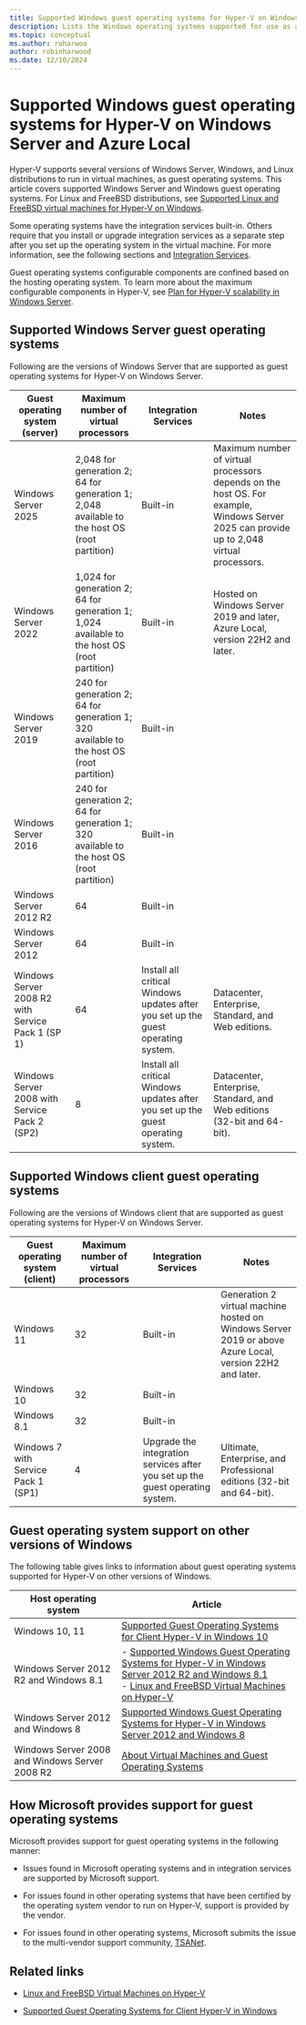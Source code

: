 ```yaml
---
title: Supported Windows guest operating systems for Hyper-V on Windows Server and Azure Local
description: Lists the Windows operating systems supported for use as a guest in a virtual machine. Also gives links to similar articles for previous versions of Hyper-V.
ms.topic: conceptual
ms.author: roharwoo
author: robinharwood
ms.date: 12/10/2024
---
```

# Supported Windows guest operating systems for Hyper-V on Windows Server and Azure Local

Hyper-V supports several versions of Windows Server, Windows, and Linux distributions to run in virtual machines, as guest operating systems. This article covers supported Windows Server and Windows guest operating systems. For Linux and FreeBSD distributions, see [Supported Linux and FreeBSD virtual machines for Hyper-V on Windows](Supported-Linux-and-FreeBSD-virtual-machines-for-Hyper-V-on-Windows.md).

Some operating systems have the integration services built-in. Others require that you install or upgrade integration services as a separate step after you set up the operating system in the virtual machine. For more information, see the following sections and [Integration Services](/virtualization/hyper-v-on-windows/reference/integration-services).

Guest operating systems configurable components are confined based on the hosting operating system. To learn more about the maximum configurable components in Hyper-V, see [Plan for Hyper-V scalability in Windows Server](plan/plan-hyper-v-scalability-in-windows-server.md).

## Supported Windows Server guest operating systems

Following are the versions of Windows Server that are supported as guest operating systems for Hyper-V on Windows Server.

|Guest operating system (server)|Maximum number of virtual processors|Integration Services|Notes|
|-------------------------------------|----------------------------------------|------------------------|---------|
|Windows Server 2025 |2,048 for generation 2;<br>64 for generation 1;<br>2,048 available to the host OS (root partition)|Built-in| Maximum number of virtual processors depends on the host OS. For example, Windows Server 2025 can provide up to 2,048 virtual processors. |
|Windows Server 2022 |1,024 for generation 2;<br>64 for generation 1;<br>1,024 available to the host OS (root partition)|Built-in| Hosted on Windows Server 2019 and later, Azure Local, version 22H2 and later.|
|Windows Server 2019 |240 for generation 2;<br>64 for generation 1;<br>320 available to the host OS (root partition)|Built-in||
|Windows Server 2016 |240 for generation 2;<br>64 for generation 1;<br>320 available to the host OS (root partition)|Built-in||
|Windows Server 2012 R2 |64|Built-in||
|Windows Server 2012 |64|Built-in||
|Windows Server 2008 R2 with Service Pack 1 (SP 1)|64|Install all critical Windows updates after you set up the guest operating system.|Datacenter, Enterprise, Standard, and Web editions.|
|Windows Server 2008 with Service Pack 2 (SP2)|8|Install all critical Windows updates after you set up the guest operating system.|Datacenter, Enterprise, Standard, and Web editions (32-bit and 64-bit).|

## Supported Windows client guest operating systems

Following are the versions of Windows client that are supported as guest operating systems for Hyper-V on Windows Server.

| Guest operating system (client) | Maximum number of virtual processors | Integration Services | Notes |
|--|--|--|--|
| Windows 11 | 32 | Built-in | Generation 2 virtual machine hosted on Windows Server 2019 or above <br/> Azure Local, version 22H2 and later. |
| Windows 10 | 32 | Built-in |  |
| Windows 8.1 | 32 | Built-in |  |
| Windows 7 with Service Pack 1 (SP1) | 4 | Upgrade the integration services after you set up the guest operating system. | Ultimate, Enterprise, and Professional editions (32-bit and 64-bit). |

## Guest operating system support on other versions of Windows

The following table gives links to information about guest operating systems supported for Hyper-V on other versions of Windows.

|Host operating system|Article|
|-------------------------|---------|
|Windows 10, 11|[Supported Guest Operating Systems for Client Hyper-V in Windows 10](/virtualization/hyper-v-on-windows/about/supported-guest-os)|
|Windows Server 2012 R2 and Windows 8.1|-   [Supported Windows Guest Operating Systems for Hyper-V in Windows Server 2012 R2 and Windows 8.1](/previous-versions/windows/it-pro/windows-server-2012-R2-and-2012/dn792027(v=ws.11))<br />-   [Linux and FreeBSD Virtual Machines on Hyper-V](Supported-Linux-and-FreeBSD-virtual-machines-for-Hyper-V-on-Windows.md)|
|Windows Server 2012 and Windows 8|[Supported Windows Guest Operating Systems for Hyper-V in Windows Server 2012 and Windows 8](/previous-versions/windows/it-pro/windows-server-2012-R2-and-2012/dn792028(v=ws.11))|
|Windows Server 2008 and Windows Server 2008 R2|[About Virtual Machines and Guest Operating Systems](/previous-versions/windows/it-pro/windows-server-2008-R2-and-2008/cc794868(v=ws.10))|

## How Microsoft provides support for guest operating systems

Microsoft provides support for guest operating systems in the following manner:

- Issues found in Microsoft operating systems and in integration services are supported by Microsoft support.

- For issues found in other operating systems that have been certified by the operating system vendor to run on Hyper-V, support is provided by the vendor.

- For issues found in other operating systems, Microsoft submits the issue to the multi-vendor support community, [TSANet](https://www.tsanet.org/).

## Related links

- [Linux and FreeBSD Virtual Machines on Hyper-V](Supported-Linux-and-FreeBSD-virtual-machines-for-Hyper-V-on-Windows.md)

- [Supported Guest Operating Systems for Client Hyper-V in Windows](/virtualization/hyper-v-on-windows/about/supported-guest-os)
